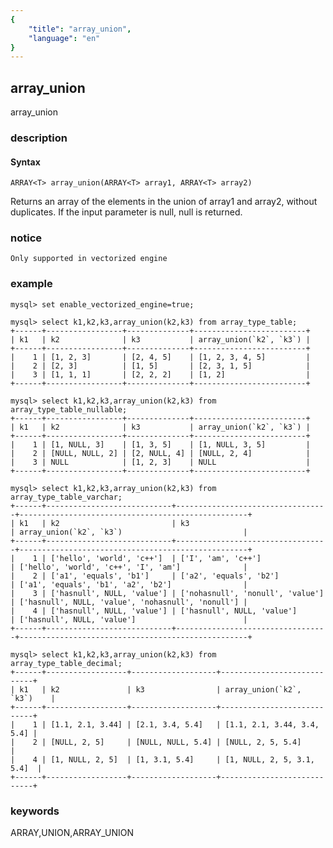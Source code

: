```yaml
---
{
    "title": "array_union",
    "language": "en"
}
---
```


<!--
Licensed to the Apache Software Foundation (ASF) under one
or more contributor license agreements.  See the NOTICE file
distributed with this work for additional information
regarding copyright ownership.  The ASF licenses this file
to you under the Apache License, Version 2.0 (the
"License"); you may not use this file except in compliance
with the License.  You may obtain a copy of the License at

  http://www.apache.org/licenses/LICENSE-2.0

Unless required by applicable law or agreed to in writing,
software distributed under the License is distributed on an
"AS IS" BASIS, WITHOUT WARRANTIES OR CONDITIONS OF ANY
KIND, either express or implied.  See the License for the
specific language governing permissions and limitations
under the License.
-->

## array_union

<version since="1.2.0">
array_union
</version>

### description

#### Syntax

```
ARRAY<T> array_union(ARRAY<T> array1, ARRAY<T> array2)
```

Returns an array of the elements in the union of array1 and array2, without duplicates. If the input parameter is null, null is returned.

### notice

`Only supported in vectorized engine`

### example

```
mysql> set enable_vectorized_engine=true;

mysql> select k1,k2,k3,array_union(k2,k3) from array_type_table;
+------+-----------------+--------------+-------------------------+
| k1   | k2              | k3           | array_union(`k2`, `k3`) |
+------+-----------------+--------------+-------------------------+
|    1 | [1, 2, 3]       | [2, 4, 5]    | [1, 2, 3, 4, 5]         |
|    2 | [2, 3]          | [1, 5]       | [2, 3, 1, 5]            |
|    3 | [1, 1, 1]       | [2, 2, 2]    | [1, 2]                  |
+------+-----------------+--------------+-------------------------+

mysql> select k1,k2,k3,array_union(k2,k3) from array_type_table_nullable;
+------+-----------------+--------------+-------------------------+
| k1   | k2              | k3           | array_union(`k2`, `k3`) |
+------+-----------------+--------------+-------------------------+
|    1 | [1, NULL, 3]    | [1, 3, 5]    | [1, NULL, 3, 5]         |
|    2 | [NULL, NULL, 2] | [2, NULL, 4] | [NULL, 2, 4]            |
|    3 | NULL            | [1, 2, 3]    | NULL                    |
+------+-----------------+--------------+-------------------------+

mysql> select k1,k2,k3,array_union(k2,k3) from array_type_table_varchar;
+------+----------------------------+----------------------------------+---------------------------------------------------+
| k1   | k2                         | k3                               | array_union(`k2`, `k3`)                           |
+------+----------------------------+----------------------------------+---------------------------------------------------+
|    1 | ['hello', 'world', 'c++']  | ['I', 'am', 'c++']               | ['hello', 'world', 'c++', 'I', 'am']              |
|    2 | ['a1', 'equals', 'b1']     | ['a2', 'equals', 'b2']           | ['a1', 'equals', 'b1', 'a2', 'b2']                |
|    3 | ['hasnull', NULL, 'value'] | ['nohasnull', 'nonull', 'value'] | ['hasnull', NULL, 'value', 'nohasnull', 'nonull'] |
|    4 | ['hasnull', NULL, 'value'] | ['hasnull', NULL, 'value']       | ['hasnull', NULL, 'value']                        |
+------+----------------------------+----------------------------------+---------------------------------------------------+

mysql> select k1,k2,k3,array_union(k2,k3) from array_type_table_decimal;
+------+------------------+-------------------+----------------------------+
| k1   | k2               | k3                | array_union(`k2`, `k3`)    |
+------+------------------+-------------------+----------------------------+
|    1 | [1.1, 2.1, 3.44] | [2.1, 3.4, 5.4]   | [1.1, 2.1, 3.44, 3.4, 5.4] |
|    2 | [NULL, 2, 5]     | [NULL, NULL, 5.4] | [NULL, 2, 5, 5.4]          |
|    4 | [1, NULL, 2, 5]  | [1, 3.1, 5.4]     | [1, NULL, 2, 5, 3.1, 5.4]  |
+------+------------------+-------------------+----------------------------+

```

### keywords

ARRAY,UNION,ARRAY_UNION

